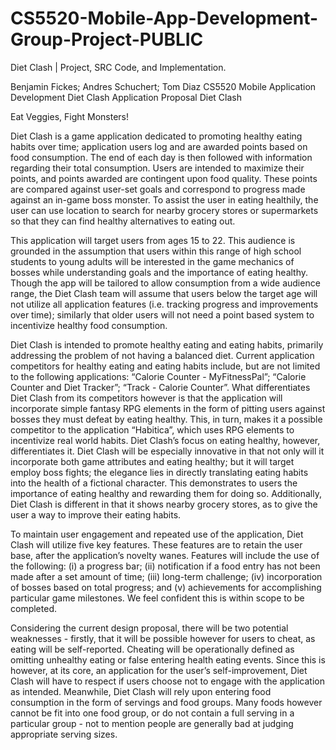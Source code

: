 # CS5520-Mobile-App-Development-Group-Project-PUBLIC
Diet Clash | Project, SRC Code, and Implementation. 

Benjamin Fickes; Andres Schuchert; Tom Diaz
CS5520 Mobile Application Development
Diet Clash Application Proposal
Diet Clash

Eat Veggies, Fight Monsters!

Diet Clash is a game application dedicated to promoting healthy eating habits over time; application users log and are awarded points based on food consumption. The end of each day is then followed with information regarding their total consumption. Users are intended to maximize their points, and points awarded are contingent upon food quality. These points are compared against user-set goals and correspond to progress made against an in-game boss monster. To assist the user in eating healthily, the user can use location to search for nearby grocery stores or supermarkets so that they can find healthy alternatives to eating out.

This application will target users from ages 15 to 22. This audience is grounded in the assumption that users within this range of high school students to young adults will be interested in the game mechanics of bosses while understanding goals and the importance of eating healthy. Though the app will be tailored to allow consumption from a wide audience range, the Diet Clash team will assume that users below the target age will not utilize all application features (i.e. tracking progress and improvements over time); similarly that older users will not need a point based system to incentivize healthy food consumption.

Diet Clash is intended to promote healthy eating and eating habits, primarily addressing the problem of not having a balanced diet. Current application competitors for healthy eating and eating habits include, but are not limited to the following applications: “Calorie Counter - MyFitnessPal”; “Calorie Counter and Diet Tracker”; “Track - Calorie Counter”. What differentiates Diet Clash from its competitors however is that the application will incorporate simple fantasy RPG elements in the form of pitting users against bosses they must defeat by eating healthy. This, in turn, makes it a possible competitor to the application “Habitica”, which uses RPG elements to incentivize real world habits. Diet Clash’s focus on eating healthy, however, differentiates it.  Diet Clash will be especially innovative in that not only will it incorporate both game attributes and eating healthy; but it will target employ boss fights; the elegance lies in directly translating eating habits into the health of a fictional character. This demonstrates to users the importance of eating healthy and rewarding them for doing so. Additionally, Diet Clash is different in that it shows nearby grocery stores, as to give the user a way to improve their eating habits.

To maintain user engagement and repeated use of the application, Diet Clash will utilize five key features. These features are to retain the user base, after the application’s novelty wanes. Features will include the use of the following: (i) a progress bar; (ii) notification if a food entry has not been made after a set amount of time; (iii) long-term challenge; (iv) incorporation of bosses based on total progress; and (v) achievements for accomplishing particular game milestones. We feel confident this is within scope to be completed.

Considering the current design proposal, there will be two potential weaknesses - firstly, that it will be possible however for users to cheat, as eating will be self-reported. Cheating will be operationally defined as omitting unhealthy eating or false entering health eating events. Since this is however, at its core, an application for the user’s self-improvement, Diet Clash will have to respect if users choose not to engage with the application as intended. Meanwhile, Diet Clash will rely upon entering food consumption in the form of servings and food groups. Many foods however cannot be fit into one food group, or do not contain a full serving in a particular group - not to mention people are generally bad at judging appropriate serving sizes. 
